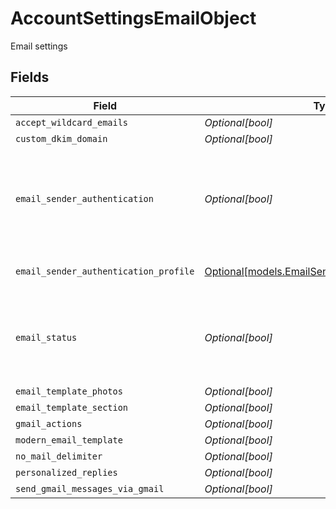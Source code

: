 # AccountSettingsEmailObject

Email settings


## Fields

| Field                                                                                              | Type                                                                                               | Required                                                                                           | Description                                                                                        |
| -------------------------------------------------------------------------------------------------- | -------------------------------------------------------------------------------------------------- | -------------------------------------------------------------------------------------------------- | -------------------------------------------------------------------------------------------------- |
| `accept_wildcard_emails`                                                                           | *Optional[bool]*                                                                                   | :heavy_minus_sign:                                                                                 | N/A                                                                                                |
| `custom_dkim_domain`                                                                               | *Optional[bool]*                                                                                   | :heavy_minus_sign:                                                                                 | N/A                                                                                                |
| `email_sender_authentication`                                                                      | *Optional[bool]*                                                                                   | :heavy_minus_sign:                                                                                 | Whether incoming email is subjected to sender authentication checks (SPF, DKIM)                    |
| `email_sender_authentication_profile`                                                              | [Optional[models.EmailSenderAuthenticationProfile]](../models/emailsenderauthenticationprofile.md) | :heavy_minus_sign:                                                                                 | The sender authentication profile in use.                                                          |
| `email_status`                                                                                     | *Optional[bool]*                                                                                   | :heavy_minus_sign:                                                                                 | Whether email status and delivery information is shown in the Agent Workspace                      |
| `email_template_photos`                                                                            | *Optional[bool]*                                                                                   | :heavy_minus_sign:                                                                                 | N/A                                                                                                |
| `email_template_section`                                                                           | *Optional[bool]*                                                                                   | :heavy_minus_sign:                                                                                 | N/A                                                                                                |
| `gmail_actions`                                                                                    | *Optional[bool]*                                                                                   | :heavy_minus_sign:                                                                                 | N/A                                                                                                |
| `modern_email_template`                                                                            | *Optional[bool]*                                                                                   | :heavy_minus_sign:                                                                                 | N/A                                                                                                |
| `no_mail_delimiter`                                                                                | *Optional[bool]*                                                                                   | :heavy_minus_sign:                                                                                 | N/A                                                                                                |
| `personalized_replies`                                                                             | *Optional[bool]*                                                                                   | :heavy_minus_sign:                                                                                 | N/A                                                                                                |
| `send_gmail_messages_via_gmail`                                                                    | *Optional[bool]*                                                                                   | :heavy_minus_sign:                                                                                 | N/A                                                                                                |